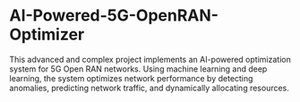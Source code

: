 # AI-Powered-5G-OpenRAN-Optimizer
This advanced and complex project implements an AI-powered optimization system for 5G Open RAN networks. Using machine learning and deep learning, the system optimizes network performance by detecting anomalies, predicting network traffic, and dynamically allocating resources. 
